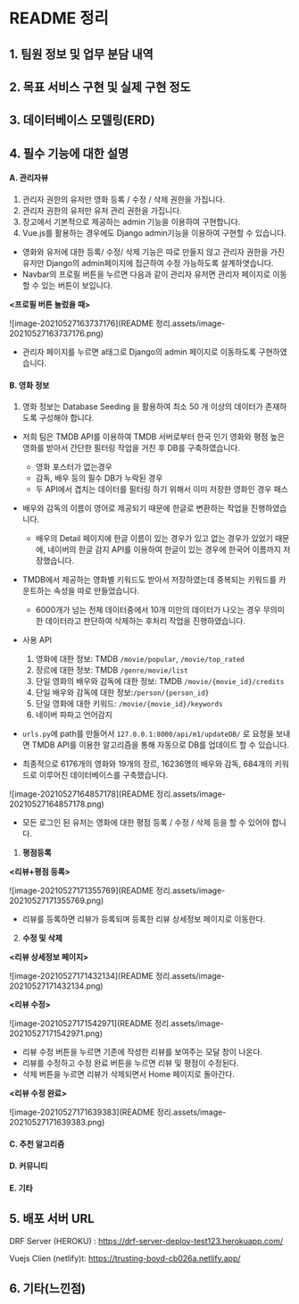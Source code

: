 # README 정리

## 1. 팀원 정보 및 업무 분담 내역









## 2. 목표 서비스 구현 및 실제 구현 정도













## 3. 데이터베이스 모델링(ERD)















## 4. 필수 기능에 대한 설명

#### A. 관리자뷰

1. 관리자 권한의 유저만 영화 등록 / 수정 / 삭제 권한을 가집니다.
2. 관리자 권한의 유저만 유저 관리 권한을 가집니다.
3. 장고에서 기본적으로 제공하는 admin 기능을 이용하여 구현합니다.
4. Vue.js를 활용하는 경우에도 Django admin기능을 이용하여 구현할 수 있습니다.

- 영화와 유저에 대한 등록/ 수정/ 삭제 기능은 따로 만들지 않고 관리자 권한을 가진 유저만 Django의 admin페이지에 접근하여 수정 가능하도록 설계하엿습니다.
- Navbar의 프로필 버튼을 누르면 다음과 같이 관리자 유저면 관리자 페이지로 이동할 수 있는 버튼이 보입니다.

**<프로필 버튼 눌렀을 때>**

![image-20210527163737176](README 정리.assets/image-20210527163737176.png)

- 관리자 페이지를 누르면 a태그로 Django의 admin 페이지로 이동하도록 구현하였습니다.



#### B. 영화 정보

1. 영화 정보는 Database Seeding 을 활용하여 최소 50 개 이상의 데이터가 존재하도록 구성해야 합니다.

- 저희 팀은 TMDB API를 이용하여 TMDB 서버로부터 한국 인기 영화와 평점 높은 영화를 받아서 간단한 필터링 작업을 거친 후 DB를 구축하였습니다.
  - 영화 포스터가 없는경우
  - 감독, 배우 등의 필수 DB가 누락된 경우
  - 두 API에서 겹치는 데이터를 필터링 하기 위해서 이미 저장한 영화인 경우 패스
- 배우와 감독의 이름이 영어로 제공되기 때문에 한글로 변환하는 작업을 진행하였습니다.
  - 배우의 Detail 페이지에 한글 이름이 있는 경우가 있고 없는 경우가 있었기 때문에, 네이버의 한글 감지 API를 이용하여 한글이 있는 경우에 한국어 이름까지 저장했습니다.
- TMDB에서 제공하는 영화별 키워드도 받아서 저장하였는데 중복되는 키워드를 카운트하는 속성을 따로 만들었습니다.
  - 6000개가 넘는 전체 데이터중에서 10개 미만의 데이터가 나오는 경우 무의미한 데이터라고 판단하여 삭제하는 후처리 작업을 진행하였습니다.

- 사용 API
  1. 영화에 대한 정보: TMDB `/movie/popular`, `/movie/top_rated`
  2. 장르에 대한 정보: TMDB `/genre/movie/list`
  3. 단일 영화의 배우와 감독에 대한 정보: TMDB `/movie/{movie_id}/credits`
  4. 단일 배우와 감독에 대한 정보:`/person/{person_id}`
  5. 단일 영화에 대한 키워드: `/movie/{movie_id}/keywords`
  6. 네이버 파파고 언어감지



- `urls.py`에 path를 만들어서 `127.0.0.1:8000/api/m1/updateDB/` 로 요청을 보내면 TMDB API를 이용한 알고리즘을 통해 자동으로 DB를 업데이트 할 수 있습니다.
- 최종적으로 6176개의 영화와 19개의 장르, 16236명의 배우와 감독, 684개의 키워드로 이루어진 데이터베이스를 구축했습니다.

![image-20210527164857178](README 정리.assets/image-20210527164857178.png)





- 모든 로그인 된 유저는 영화에 대한 평점 등록 / 수정 / 삭제 등을 할 수 있어야 합니다.

1. **평점등록**

**<리뷰+평점 등록>**

![image-20210527171355769](README 정리.assets/image-20210527171355769.png)

- 리뷰를 등록하면 리뷰가 등록되며 등록한 리뷰 상세정보 페이지로 이동한다.



2. **수정 및 삭제**

**<리뷰 상세정보 페이지>**

![image-20210527171432134](README 정리.assets/image-20210527171432134.png)



**<리뷰 수정>**

![image-20210527171542971](README 정리.assets/image-20210527171542971.png)

- 리뷰 수정 버튼을 누르면 기존에 작성한 리뷰를 보여주는 모달 창이 나온다.
- 리뷰를 수정하고 수정 완료 버튼을 누르면 리뷰 및 평점이 수정된다.
- 삭제 버튼을 누르면 리뷰가 삭제되면서 Home 페이지로 돌아간다.



**<리뷰 수정 완료>**

![image-20210527171639383](README 정리.assets/image-20210527171639383.png)





#### C. 추천 알고리즘

#### D. 커뮤니티

#### E. 기타















## 5. 배포 서버 URL

DRF Server (HEROKU) : https://drf-server-deploy-test123.herokuapp.com/

Vuejs Clien (netlify)t: https://trusting-boyd-cb026a.netlify.app/





## 6. 기타(느낀점)

